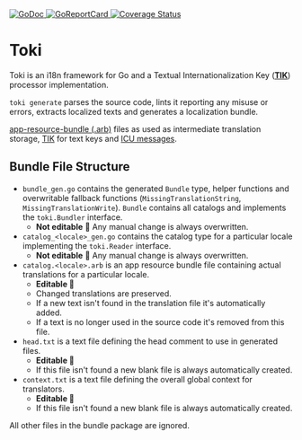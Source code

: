 <a href="https://pkg.go.dev/github.com/romshark/toki">
    <img src="https://godoc.org/github.com/romshark/toki?status.svg" alt="GoDoc">
</a>
<a href="https://goreportcard.com/report/github.com/romshark/toki">
    <img src="https://goreportcard.com/badge/github.com/romshark/toki" alt="GoReportCard">
</a>
<a href='https://coveralls.io/github/romshark/toki?branch=main'>
    <img src='https://coveralls.io/repos/github/romshark/toki/badge.svg?branch=main&service=github' alt='Coverage Status' />
</a>

# Toki

Toki is an i18n framework for Go and a Textual Internationalization Key
([**TIK**](https://github.com/romshark/tik))
processor implementation.

`toki generate` parses the source code, lints it reporting any misuse or errors,
extracts localized texts and generates a localization bundle.

[app-resource-bundle (.arb)](https://github.com/google/app-resource-bundle)
files as used as intermediate translation storage,
[TIK](https://github.com/romshark/tik) for text keys and
[ICU messages](https://unicode-org.github.io/icu/userguide/format_parse/messages/).

## Bundle File Structure

- `bundle_gen.go` contains the generated `Bundle` type, helper functions and
  overwritable fallback functions (`MissingTranslationString`, `MissingTranslationWrite`).
  `Bundle` contains all catalogs and implements the `toki.Bundler` interface.
  - **Not editable** 🤖 Any manual change is always overwritten.
- `catalog_<locale>_gen.go` contains the catalog type for a particular locale
  implementing the `toki.Reader` interface.
  - **Not editable** 🤖 Any manual change is always overwritten.
- `catalog.<locale>.arb` is an app resource bundle file containing actual translations
  for a particular locale.
  - **Editable 📝**
  - Changed translations are preserved.
  - If a new text isn't found in the translation file it's automatically added.
  - If a text is no longer used in the source code it's removed from this file.
- `head.txt` is a text file defining the head comment to use in generated files.
  - **Editable 📝**
  - If this file isn't found a new blank file is always automatically created.
- `context.txt` is a text file defining the overall global context for translators.
  - **Editable 📝**
  - If this file isn't found a new blank file is always automatically created.

All other files in the bundle package are ignored.
